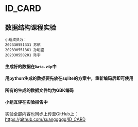 # ID_CARD
## 数据结构课程实验

    小组成员为：
    202330551331 苏航
    202330551361 孙明盛
    202330550201 陈宇

#### 生成好的数据在`Data.zip`中
#### 用python生成的数据要先放在sqlite的方案中，重新编码后即可使用
#### 所有的生成的数据文件均为GBK编码
#### 小组互评在实验报告中

实验全部内容也同步上传至GitHub上：\
https://github.com/suanggggg/ID_CARD